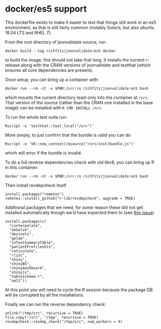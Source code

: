 # docker/es5 support

This dockerfile exists to make it easier to test that things still work in an es5 environment, as that is still fairly common (notably Solaris, but also ubuntu 18.04 LTS and RHEL 7).

From the root directory of jsonvalidate source, run

```
docker build --tag richfitz/jsonvalidate:es5 docker
```

to build the image; this should not take that long. It installs the current r-release along with the CRAN versions of jsonvalidate and testthat (which ensures all core dependencies are present).

Once setup, you can bring up a container with:

```
docker run --rm -it -v $PWD:/src:ro richfitz/jsonvalidate:es5 bash
```

which mounts the current directory read-only into the container at `/src`.  That version of the source (rather than the CRAN one installed in the base image) can be installed with `R CMD INSTALL /src`

To run the whole test suite run:

```
Rscript -e 'testthat::test_local("/src")'
```

More simply, to just confirm that the bundle is valid you can do

```
Rscript -e 'V8::new_context()$source("/src/inst/bundle.js")'
```

which will error if the bundle is invalid.

To do a full reverse dependencies check with old libv8, you can bring up R in this container:

```
docker run --rm -it -v $PWD:/src:ro richfitz/jsonvalidate:es5 bash
```

Then install revdepcheck itself

```
install.packages("remotes")
remotes::install_github("r-lib/revdepcheck", upgrade = TRUE)
```

Additional packages that we need, for some reason these did not get installed automatically though we'd have expected them to (see [this issue](https://github.com/r-lib/revdepcheck/issues/209))

```
install.packages(c(
  "cinterpolate",
  "deSolve",
  "devtools",
  "golem",
  "inTextSummaryTable",
  "patientProfilesVis",
  "reticulate",
  "rlist",
  "shiny",
  "shinyBS",
  "shinydashboard",
  "shinyjs",
  "tableschema.r",
  "xml2"))
```

At this point you will need to cycle the R session because the package DB will be corrupted by all the installations.

Finally we can run the reverse dependency check:

```
unlink("/tmp/src", recursive = TRUE)
file.copy("/src", "/tmp", recursive = TRUE)
revdepcheck::revdep_check("/tmp/src", num_workers = 4)
```
